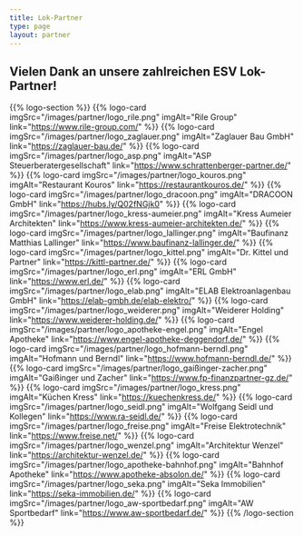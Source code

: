 ```yaml
---
title: Lok-Partner
type: page
layout: partner
---
```


## Vielen Dank an unsere zahlreichen ESV Lok-Partner!

{{% logo-section %}}
{{% logo-card imgSrc="/images/partner/logo_rile.png" imgAlt="Rile Group" link="https://www.rile-group.com/" %}}
{{% logo-card imgSrc="/images/partner/logo_zaglauer.png" imgAlt="Zaglauer Bau GmbH" link="https://zaglauer-bau.de/" %}}
{{% logo-card imgSrc="/images/partner/logo_asp.png" imgAlt="ASP Steuerberatergesellschaft" link="https://www.schrattenberger-partner.de/" %}}
{{% logo-card imgSrc="/images/partner/logo_kouros.png" imgAlt="Restaurant Kouros" link="https://restaurantkouros.de/" %}}
{{% logo-card imgSrc="/images/partner/logo_dracoon.png" imgAlt="DRACOON GmbH" link="https://hubs.ly/Q02fNGjk0" %}}
{{% logo-card imgSrc="/images/partner/logo_kress-aumeier.png" imgAlt="Kress Aumeier Architekten" link="https://www.kress-aumeier-architekten.de/" %}}
{{% logo-card imgSrc="/images/partner/logo_lallinger.png" imgAlt="Baufinanz Matthias Lallinger" link="https://www.baufinanz-lallinger.de/" %}}
{{% logo-card imgSrc="/images/partner/logo_kittel.png" imgAlt="Dr. Kittel und Partner" link="https://kittl-partner.de/" %}}
{{% logo-card imgSrc="/images/partner/logo_erl.png" imgAlt="ERL GmbH" link="https://www.erl.de/" %}}
{{% logo-card imgSrc="/images/partner/logo_elab.png" imgAlt="ELAB Elektroanlagenbau GmbH" link="https://elab-gmbh.de/elab-elektro/" %}}
{{% logo-card imgSrc="/images/partner/logo_weiderer.png" imgAlt="Weiderer Holding" link="https://www.weiderer-holding.de/" %}}
{{% logo-card imgSrc="/images/partner/logo_apotheke-engel.png" imgAlt="Engel Apotheke" link="https://www.engel-apotheke-deggendorf.de/" %}}
{{% logo-card imgSrc="/images/partner/logo_hofmann-berndl.png" imgAlt="Hofmann und Berndl" link="https://www.hofmann-berndl.de/" %}}
{{% logo-card imgSrc="/images/partner/logo_gaißinger-zacher.png" imgAlt="Gaißinger und Zacher" link="https://www.fp-finanzpartner-gz.de/" %}}
{{% logo-card imgSrc="/images/partner/logo_kress.png" imgAlt="Küchen Kress" link="https://kuechenkress.de/" %}}
{{% logo-card imgSrc="/images/partner/logo_seidl.png" imgAlt="Wolfgang Seidl und Kollegen" link="https://www.ra-seidl.de/" %}}
{{% logo-card imgSrc="/images/partner/logo_freise.png" imgAlt="Freise Elektrotechnik" link="https://www.freise.net/" %}}
{{% logo-card imgSrc="/images/partner/logo_wenzel.png" imgAlt="Architektur Wenzel" link="https://architektur-wenzel.de/" %}}
{{% logo-card imgSrc="/images/partner/logo_apotheke-bahnhof.png" imgAlt="Bahnhof Apotheke" link="https://www.apotheke-absolon.de/" %}}
{{% logo-card imgSrc="/images/partner/logo_seka.png" imgAlt="Seka Immobilien" link="https://seka-immobilien.de/" %}}
{{% logo-card imgSrc="/images/partner/logo_aw-sportbedarf.png" imgAlt="AW Sportbedarf" link="https://www.aw-sportbedarf.de/" %}}
{{% /logo-section %}}

